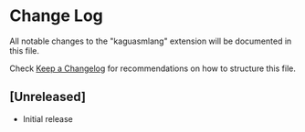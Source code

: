 # Change Log

All notable changes to the "kaguasmlang" extension will be documented in this file.

Check [Keep a Changelog](http://keepachangelog.com/) for recommendations on how to structure this file.

## [Unreleased]

- Initial release